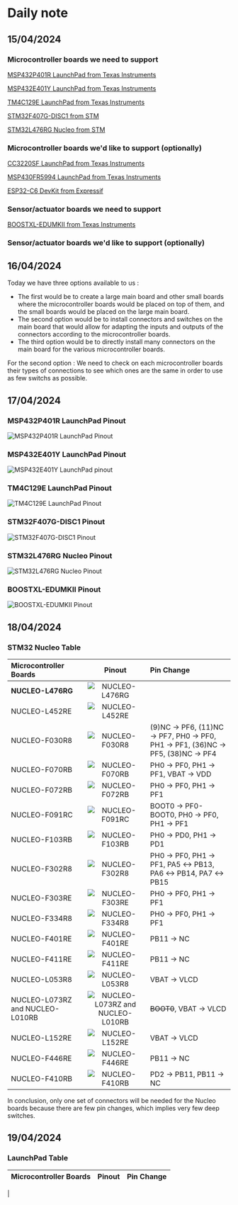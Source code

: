 # Daily note
## 15/04/2024
### Microcontroller boards we need to support
[MSP432P401R LaunchPad from Texas Instruments](https://software-dl.ti.com/msp430/msp430_public_sw/mcu/msp430/SIMPLELINK_MSP432_SDK/1.20.00.45/exports/docs/simplelink_mcu_sdk/project0/project0/docs/MSP-EXP432P401R.html)

[MSP432E401Y LaunchPad from Texas Instruments](https://www.ti.com/tool/MSP-EXP432E401Y)

[TM4C129E LaunchPad from Texas Instruments](https://www.ti.com/tool/EK-TM4C129EXL)

[STM32F407G-DISC1 from STM](https://www.digikey.es/es/products/detail/stmicroelectronics/STM32F407G-DISC1/5824404)

[STM32L476RG Nucleo from STM](https://www.st.com/en/evaluation-tools/nucleo-l476rg.html)

### Microcontroller boards we'd like to support (optionally)
[CC3220SF LaunchPad from Texas Instruments](https://www.ti.com/tool/CC3220SF-LAUNCHXL)

[MSP430FR5994 LaunchPad from Texas Instruments](https://www.ti.com/tool/MSP-EXP430FR5994)

[ESP32-C6 DevKit from Expressif](https://www.mouser.es/ProductDetail/Espressif-Systems/ESP32-C6-DevKitC-1-N8?qs=8Wlm6%252BaMh8TjnOR8RwmaBw%3D%3D&mgh=1&vip=1&utm_id=19105062713&gad_source=1&gclid=CjwKCAjww_iwBhApEiwAuG6ccL-T_OCe5tMvoHe6_qJgbdB7G4ubsO1zwnKDqwUsUrsUlbqtqguAuRoCicEQAvD_BwE)

### Sensor/actuator boards we need to support
[BOOSTXL-EDUMKII from Texas Instruments](https://www.ti.com/tool/BOOSTXL-EDUMKII?DCMP=epd-mcu-lyd-tutorial-wwe&HQS=epd-mcu-lyd-tutorial-lydesign-20151008-tf-edbp-wwe)

### Sensor/actuator boards we'd like to support (optionally)

## 16/04/2024
Today we have three options available to us :

- The first would be to create a large main board and other small boards where the microcontroller boards would be placed on top of them, and the small boards would be placed on the large main board.
- The second option would be to install connectors and switches on the main board that would allow for adapting the inputs and outputs of the connectors according to the microcontroller boards.
- The third option would be to directly install many connectors on the main board for the various microcontroller boards.

For the second option : We need to check on each microcontroller boards their types of connections to see which ones are the same in order to use as few switchs as possible.

## 17/04/2024
### MSP432P401R LaunchPad Pinout
![MSP432P401R LaunchPad Pinout](https://software-dl.ti.com/msp430/msp430_public_sw/mcu/msp430/SIMPLELINK_MSP432_SDK/1.20.00.45/exports/docs/simplelink_mcu_sdk/project0/_images/432LP_pinout.png "MSP432P401R LaunchPad Pinout")
### MSP432E401Y LaunchPad Pinout
![MSP432E401Y LaunchPad pinout](https://energia.nu/pinmaps/img/MSP-EXP432E401Y.jpg "MSP432E401Y LaunchPad pinout")
### TM4C129E LaunchPad Pinout
![TM4C129E LaunchPad Pinout](image.png "TM4C129E LaunchPad Pinout")
### STM32F407G-DISC1 Pinout
![STM32F407G-DISC1 Pinout](https://snapeda.s3.amazonaws.com/partimage/STMicroelectronics/STM32F407G-DISC1-Symbol.png "STM32F407G-DISC1 Pinout")
### STM32L476RG Nucleo Pinout
![STM32L476RG Nucleo Pinout](image-1.png "STM32L476RG Nucleo Pinout")
### BOOSTXL-EDUMKII Pinout
![BOOSTXL-EDUMKII Pinout](image-2.png "BOOSTXL-EDUMKII Pinout")

## 18/04/2024
### STM32 Nucleo Table
| Microcontroller Boards          |                    Pinout                    |                            Pin Change                            |
| :------------------------------ | :------------------------------------------: | :--------------------------------------------------------------- |
| **NUCLEO-L476RG**               | ![NUCLEO-L476RG](image-17.png)               |                                                                  |
| NUCLEO-L452RE                   | ![NUCLEO-L452RE](image-16.png)               |                                                                  |
| NUCLEO-F030R8                   | ![NUCLEO-F030R8](image-3.png)                | (9)NC -> PF6, (11)NC -> PF7, PH0 -> PF0, PH1 -> PF1, (36)NC -> PF5, (38)NC -> PF4 |
| NUCLEO-F070RB                   | ![NUCLEO-F070RB](image-4.png)                | PH0 -> PF0, PH1 -> PF1, VBAT -> VDD                              |
| NUCLEO-F072RB                   | ![NUCLEO-F072RB](image-5.png)                | PH0 -> PF0, PH1 -> PF1                                           |
| NUCLEO-F091RC                   | ![NUCLEO-F091RC](image-6.png)                | BOOT0 -> PF0-BOOT0, PH0 -> PF0, PH1 -> PF1                       |
| NUCLEO-F103RB                   | ![NUCLEO-F103RB](image-7.png)                | PH0 -> PD0, PH1 -> PD1                                           |
| NUCLEO-F302R8                   | ![NUCLEO-F302R8](image-8.png)                | PH0 -> PF0, PH1 -> PF1, PA5 <-> PB13, PA6 <-> PB14, PA7 <-> PB15 |
| NUCLEO-F303RE                   | ![NUCLEO-F303RE](image-9.png)                | PH0 -> PF0, PH1 -> PF1                                           |
| NUCLEO-F334R8                   | ![NUCLEO-F334R8](image-10.png)               | PH0 -> PF0, PH1 -> PF1                                           |
| NUCLEO-F401RE                   | ![NUCLEO-F401RE](image-11.png)               | PB11 -> NC                                                       |
| NUCLEO-F411RE                   | ![NUCLEO-F411RE](image-12.png)               | PB11 -> NC                                                       |
| NUCLEO-L053R8                   | ![NUCLEO-L053R8](image-13.png)               | VBAT -> VLCD                                                     |
| NUCLEO-L073RZ and NUCLEO-L010RB | ![NUCLEO-L073RZ and NUCLEO-L010RB](image-14.png) | ~~BOOT0~~, VBAT -> VLCD                                      |
| NUCLEO-L152RE                   | ![NUCLEO-L152RE](image-15.png)               | VBAT -> VLCD                                                     |
| NUCLEO-F446RE                   | ![NUCLEO-F446RE](image-18.png)               | PB11 -> NC                                                       |
| NUCLEO-F410RB                   | ![NUCLEO-F410RB](image-19.png)               | PD2 -> PB11, PB11 -> NC                                          |

In conclusion, only one set of connectors will be needed for the Nucleo boards because there are few pin changes, which implies very few deep switches.

## 19/04/2024
### LaunchPad Table
| Microcontroller Boards          |                    Pinout                    |                            Pin Change                            |
| :------------------------------ | :------------------------------------------: | :--------------------------------------------------------------- |
| 
